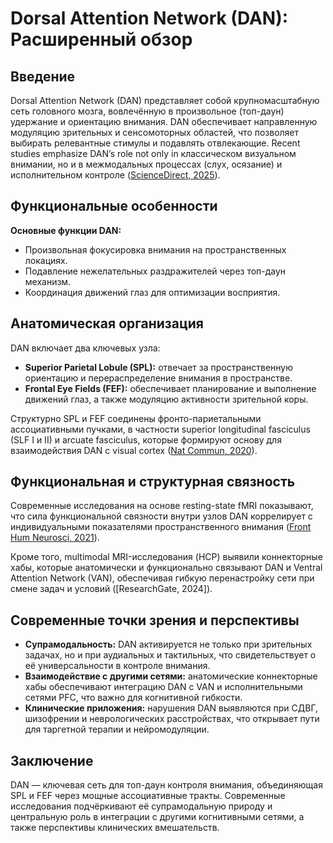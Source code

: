 # Dorsal Attention Network (DAN): Расширенный обзор

## Введение

Dorsal Attention Network (DAN) представляет собой крупномасштабную сеть головного мозга, вовлечённую в произвольное (топ-даун) удержание и ориентацию внимания. DAN обеспечивает направленную модуляцию зрительных и сенсомоторных областей, что позволяет выбирать релевантные стимулы и подавлять отвлекающие. Recent studies emphasize DAN’s role not only in классическом визуальном внимании, но и в межмодальных процессах (слух, осязание) и исполнительном контроле ([ScienceDirect, 2025](https://www.sciencedirect.com/science/article/pii/S0149763425001654)).

## Функциональные особенности

**Основные функции DAN:**

* Произвольная фокусировка внимания на пространственных локациях.
* Подавление нежелательных раздражителей через топ-даун механизм.
* Координация движений глаз для оптимизации восприятия.

## Анатомическая организация

DAN включает два ключевых узла:

* **Superior Parietal Lobule (SPL):** отвечает за пространственную ориентацию и перераспределение внимания в пространстве.
* **Frontal Eye Fields (FEF):** обеспечивает планирование и выполнение движений глаз, а также модуляцию активности зрительной коры.

Структурно SPL и FEF соединены фронто-париетальными ассоциативными пучками, в частности superior longitudinal fasciculus (SLF I и II) и arcuate fasciculus, которые формируют основу для взаимодействия DAN с visual cortex ([Nat Commun, 2020](https://www.nature.com/articles/s41467-020-20583-5)).

## Функциональная и структурная связность

Современные исследования на основе resting-state fMRI показывают, что сила функциональной связности внутри узлов DAN коррелирует с индивидуальными показателями пространственного внимания ([Front Hum Neurosci, 2021](https://www.frontiersin.org/articles/10.3389/fnhum.2021.757128/full)).

Кроме того, multimodal MRI-исследования (HCP) выявили коннекторные хабы, которые анатомически и функционально связывают DAN и Ventral Attention Network (VAN), обеспечивая гибкую перенастройку сети при смене задач и условий (\[ResearchGate, 2024]).

## Современные точки зрения и перспективы

* **Супрамодальность:** DAN активируется не только при зрительных задачах, но и при аудиальных и тактильных, что свидетельствует о её универсальности в контроле внимания.
* **Взаимодействие с другими сетями:** анатомические коннекторные хабы обеспечивают интеграцию DAN с VAN и исполнительными сетями PFC, что важно для когнитивной гибкости.
* **Клинические приложения:** нарушения DAN выявляются при СДВГ, шизофрении и неврологических расстройствах, что открывает пути для таргетной терапии и нейромодуляции.

## Заключение

DAN — ключевая сеть для топ-даун контроля внимания, объединяющая SPL и FEF через мощные ассоциативные тракты. Современные исследования подчёркивают её супрамодальную природу и центральную роль в интеграции с другими когнитивными сетями, а также перспективы клинических вмешательств.

